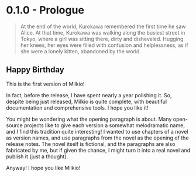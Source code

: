 # 0.1.0 - Prologue

> At the end of the world, Kurokawa remembered the first time he saw Alice. At that time, Kurokawa was walking along the busiest street in Tokyo, where a girl was sitting there, dirty and disheveled. Hugging her knees, her eyes were filled with confusion and helplessness, as if she were a lonely kitten, abandoned by the world.

## Happy Birthday

This is the first version of Milkio!

In fact, before the release, I have spent nearly a year polishing it. So, despite being just released, Milkio is quite complete, with beautiful documentation and comprehensive tools. I hope you like it!

You might be wondering what the opening paragraph is about. Many open-source projects like to give each version a somewhat melodramatic name, and I find this tradition quite interesting! I wanted to use chapters of a novel as version names, and use paragraphs from the novel as the opening of the release notes. The novel itself is fictional, and the paragraphs are also fabricated by me, but if given the chance, I might turn it into a real novel and publish it (just a thought).

Anyway! I hope you like Milkio!